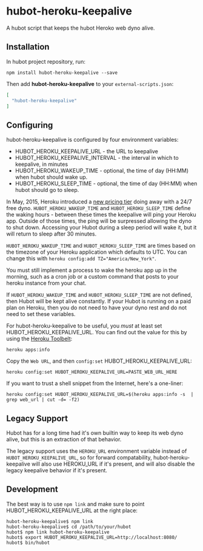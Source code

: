 # hubot-heroku-keepalive

A hubot script that keeps the hubot Heroko web dyno alive.

## Installation

In hubot project repository, run:

`npm install hubot-heroku-keepalive --save`

Then add **hubot-heroku-keepalive** to your `external-scripts.json`:

```json
[
  "hubot-heroku-keepalive"
]
```

## Configuring

hubot-heroku-keepalive is configured by four environment variables:

* HUBOT_HEROKU_KEEPALIVE_URL - the URL to keepalive
* HUBOT_HEROKU_KEEPALIVE_INTERVAL - the interval in which to keepalive, in minutes
* HUBOT_HEROKU_WAKEUP_TIME - optional,  the time of day (HH:MM) when hubot should wake up.
* HUBOT_HEROKU_SLEEP_TIME - optional, the time of day (HH:MM) when hubot should go to sleep.

In May, 2015, Heroku introduced a [new pricing tier](https://blog.heroku.com/archives/2015/5/7/new-dyno-types-public-beta)
doing away with a 24/7 free dyno. `HUBOT_HEROKU_WAKEUP_TIME` and
`HUBOT_HEROKU_SLEEP_TIME` define the waking hours - between these times the keepalive
will ping your Heroku app.  Outside of those times, the ping will be surpressed
allowing the dyno to shut down.  Accessing your Hubot during a sleep period will
wake it, but it will return to sleep after 30 minutes.  

`HUBOT_HEROKU_WAKEUP_TIME`
and `HUBOT_HEROKU_SLEEP_TIME` are times based on the timezone of your Heroku
application which defaults to UTC.  You can change this with
`heroku config:add TZ="America/New_York"`.

You must still implement a process to wake the heroku app up in the morning, such as a cron job or a custom command that posts to your heroku instance from your chat.

If `HUBOT_HEROKU_WAKEUP_TIME` and `HUBOT_HEROKU_SLEEP_TIME` are not defined, then Hubot will be kept alive constantly. If your Hubot is running on a paid plan on Heroku,
then you do not need to have your dyno rest and do not need to set these variables.


For hubot-heroku-keepalive to be useful, you *must* at least set
HUBOT_HEROKU_KEEPALIVE_URL. You can find out the value for this by using the
[Heroku Toolbelt](https://toolbelt.heroku.com/):

```
heroku apps:info
```

Copy the `Web URL`, and then `config:set` HUBOT_HEROKU_KEEPALIVE_URL:

```
heroku config:set HUBOT_HEROKU_KEEPALIVE_URL=PASTE_WEB_URL_HERE
```

If you want to trust a shell snippet from the Internet, here's a one-liner:

```
heroku config:set HUBOT_HEROKU_KEEPALIVE_URL=$(heroku apps:info -s  | grep web_url | cut -d= -f2)
```

## Legacy Support

Hubot has for a long time had it's own builtin way to keep its web dyno alive,
but this is an extraction of that behavior.

The legacy support uses the `HEROKU_URL` environment variable instead of
`HUBOT_HEROKU_KEEPALIVE_URL`, so for forward compatability,
hubot-heroku-keepalive will also use HEROKU_URL if it's present, and will
also disable the legacy keepalive behavior if it's present.

## Development

The best way is to use `npm link` and make sure to point HUBOT_HEROKU_KEEPALIVE_URL at the right place:

```
hubot-heroku-keepalive$ npm link
hubot-heroku-keepalive$ cd /path/to/your/hubot
hubot$ npm link hubot-heroku-keepalive
hubot$ export HUBOT_HEROKU_KEEPALIVE_URL=http://localhost:8080/
hubot$ bin/hubot
